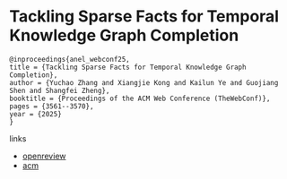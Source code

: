 # Tackling Sparse Facts for Temporal Knowledge Graph Completion

```
@inproceedings{anel_webconf25,
title = {Tackling Sparse Facts for Temporal Knowledge Graph Completion},
author = {Yuchao Zhang and Xiangjie Kong and Kailun Ye and Guojiang Shen and Shangfei Zheng},
booktitle = {Proceedings of the ACM Web Conference (TheWebConf)},
pages = {3561--3570},
year = {2025}
}
```

links
- [openreview](https://openreview.net/forum?id=oYJ4ih7DBl)
- [acm](https://dl.acm.org/doi/10.1145/3696410.3714839)
